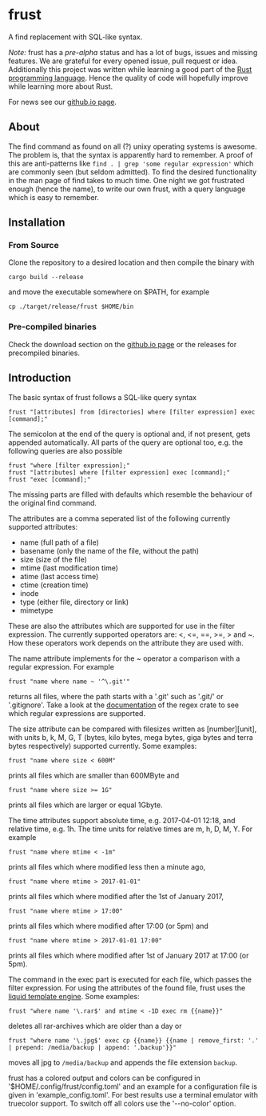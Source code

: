 # frust
A find replacement with SQL-like syntax.

*Note:* frust has a *pre-alpha* status and has a lot of bugs, issues and missing features.
We are grateful for every opened issue, pull request or idea.
Additionally this project was written while learning a good part of the [Rust programming language](https://www.rust-lang.org/en-US/).
Hence the quality of code will hopefully improve while learning more about Rust.

For news see our [github.io page](https://tbehner.github.io/frust-blog/).

## About
The find command as found on all (?) unixy operating systems is awesome. The problem is, that the syntax is apparently hard to remember.
A proof of this are anti-patterns like `find . | grep 'some regular expression'` which are commonly seen (but seldom admitted).
To find the desired functionality in the man page of find takes to much time.
One night we got frustrated enough (hence the name), to write our own frust, with a query language which is easy to remember.

## Installation
### From Source
Clone the repository to a desired location and then compile the binary with
```
cargo build --release
```
and move the executable somewhere on $PATH, for example
```
cp ./target/release/frust $HOME/bin
```

### Pre-compiled binaries
Check the download section on the [github.io page](https://tbehner.github.io/frust-blog/) or the releases for precompiled binaries.

## Introduction
The basic syntax of frust follows a SQL-like query syntax
```
frust "[attributes] from [directories] where [filter expression] exec [command];"
```
The semicolon at the end of the query is optional and, if not present, gets appended automatically.
All parts of the query are optional too, e.g. the following queries are also possible
```
frust "where [filter expression];"
frust "[attributes] where [filter expression] exec [command];"
frust "exec [command];"
```
The missing parts are filled with defaults which resemble the behaviour of the original find command.

The attributes are a comma seperated list of the following currently supported attributes:
  * name (full path of a file)
  * basename (only the name of the file, without the path)
  * size (size of the file)
  * mtime (last modification time)
  * atime (last access time)
  * ctime (creation time)
  * inode
  * type (either file, directory or link)
  * mimetype

These are also the attributes which are supported for use in the filter expression.
The currently supported operators are: <, <=, ==, >=, > and ~.
How these operators work depends on the attribute they are used with.

The name attribute implements for the ~ operator a comparison with a regular expression.
For example
```
frust "name where name ~ '^\.git'"
```
returns all files, where the path starts with a '.git' such as '.git/' or '.gitignore'.
Take a look at the [documentation](https://doc.rust-lang.org/regex/regex/index.html) of the regex crate to see which regular expressions are supported.

The size attribute can be compared with filesizes written as [number][unit], with units b, k, M, G, T (bytes, kilo bytes, mega bytes, giga bytes and terra bytes respectively) supported currently.
Some examples:
```
frust "name where size < 600M"
```
prints all files which are smaller than 600MByte and
```
frust "name where size >= 1G"
```
prints all files which are larger or equal 1Gbyte.

The time attributes support absolute time, e.g. 2017-04-01 12:18, and relative time, e.g. 1h.
The time units for relative times are m, h, D, M, Y.
For example
```
frust "name where mtime < -1m"
```
prints all files which where modified less then a minute ago,
```
frust "name where mtime > 2017-01-01"
```
prints all files which where modified after the 1st of January 2017,
```
frust "name where mtime > 17:00"
```
prints all files which where modified after 17:00 (or 5pm) and
```
frust "name where mtime > 2017-01-01 17:00"
```
prints all files which where modified after 1st of January 2017 at 17:00 (or 5pm).

The command in the exec part is executed for each file, which passes the filter expression.
For using the attributes of the found file, frust uses the [liquid template engine](https://shopify.github.io/liquid/).
Some examples:
```
frust "where name '\.rar$' and mtime < -1D exec rm {{name}}"
```
deletes all rar-archives which are older than a day or
```
frust "where name '\.jpg$' exec cp {{name}} {{name | remove_first: '.' | prepend: /media/backup | append: '.backup'}}" 
```
moves all jpg to `/media/backup` and appends the file extension `backup`.

frust has a colored output and colors can be configured in '$HOME/.config/frust/config.toml' and an example for a configuration file is given in 'example_config.toml'.
For best results use a terminal emulator with truecolor support. To switch off all colors use the '--no-color' option.
